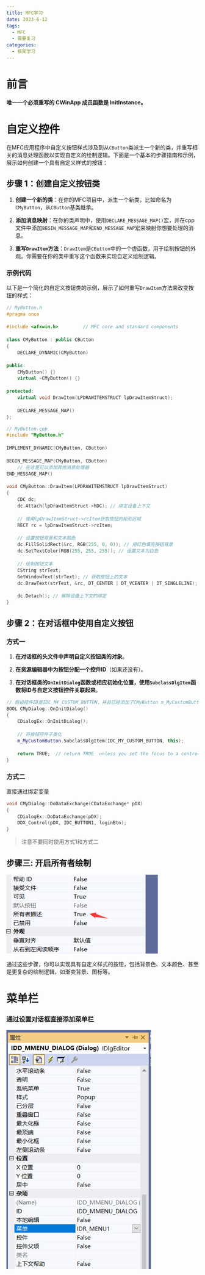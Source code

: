 ```yaml
---
title: MFC学习
date: 2023-6-12
tags:
  - MFC
  - 需要复习
categories:
  - 框架学习
---
```


# 前言



**唯一一个必须重写的 CWinApp 成员函数是 InitInstance。**



# 自定义控件

在MFC应用程序中自定义按钮样式涉及到从`CButton`类派生一个新的类，并重写相关的消息处理函数以实现自定义的绘制逻辑。下面是一个基本的步骤指南和示例，展示如何创建一个具有自定义样式的按钮：

## 步骤 1：创建自定义按钮类

1. **创建一个新的类**：在你的MFC项目中，派生一个新类，比如命名为`CMyButton`，从`CButton`基类继承。

2. **添加消息映射**：在你的类声明中，使用`DECLARE_MESSAGE_MAP()`宏，并在cpp文件中添加`BEGIN_MESSAGE_MAP`和`END_MESSAGE_MAP`宏来映射你想要处理的消息。

3. **重写`DrawItem`方法**：`DrawItem`是`CButton`中的一个虚函数，用于绘制按钮的外观。你需要在你的类中重写这个函数来实现自定义绘制逻辑。

### 示例代码

以下是一个简化的自定义按钮类的示例，展示了如何重写`DrawItem`方法来改变按钮的样式：

```cpp
// MyButton.h
#pragma once

#include <afxwin.h>         // MFC core and standard components

class CMyButton : public CButton
{
    DECLARE_DYNAMIC(CMyButton)

public:
    CMyButton() {}
    virtual ~CMyButton() {}

protected:
    virtual void DrawItem(LPDRAWITEMSTRUCT lpDrawItemStruct);

    DECLARE_MESSAGE_MAP()
};

```



```cpp
// MyButton.cpp
#include "MyButton.h"

IMPLEMENT_DYNAMIC(CMyButton, CButton)

BEGIN_MESSAGE_MAP(CMyButton, CButton)
    // 在这里可以添加其他消息处理器
END_MESSAGE_MAP()

void CMyButton::DrawItem(LPDRAWITEMSTRUCT lpDrawItemStruct)
{
    CDC dc;
    dc.Attach(lpDrawItemStruct->hDC); // 绑定设备上下文

    // 使用lpDrawItemStruct->rcItem获取按钮的矩形区域
    RECT rc = lpDrawItemStruct->rcItem;

    // 设置按钮背景和文本颜色
    dc.FillSolidRect(&rc, RGB(255, 0, 0)); // 用红色填充按钮背景
    dc.SetTextColor(RGB(255, 255, 255)); // 设置文本为白色

    // 绘制按钮文本
    CString strText;
    GetWindowText(strText); // 获取按钮上的文本
    dc.DrawText(strText, &rc, DT_CENTER | DT_VCENTER | DT_SINGLELINE);

    dc.Detach(); // 解除设备上下文的绑定
}
```



## 步骤 2：在对话框中使用自定义按钮

### 方式一

1. **在对话框的头文件中声明自定义按钮类的对象**。

2. **在资源编辑器中为按钮分配一个控件ID**（如果还没有）。

3. **在对话框类的`OnInitDialog`函数或相应初始化位置，使用`SubclassDlgItem`函数将ID与自定义按钮控件关联起来**。

```cpp
// 假设控件ID是IDC_MY_CUSTOM_BUTTON，并且已经添加了CMyButton m_MyCustomButton成员变量
BOOL CMyDialog::OnInitDialog()
{
    CDialogEx::OnInitDialog();

    // 将按钮控件子类化
    m_MyCustomButton.SubclassDlgItem(IDC_MY_CUSTOM_BUTTON, this);

    return TRUE;  // return TRUE  unless you set the focus to a control
}
```

### 方式二

直接通过绑定变量

```cpp
void CMyDialog::DoDataExchange(CDataExchange* pDX)
{
	CDialogEx::DoDataExchange(pDX);
	DDX_Control(pDX, IDC_BUTTON1, loginBtn);
}
```

> 注意不要同时使用方式1和方式二

## 步骤三: 开启所有者绘制

![image-20240306155759941](../../img/MFCassets/image-20240306155759941.png)



通过这些步骤，你可以实现具有自定义样式的按钮，包括背景色、文本颜色、甚至是更复杂的绘制逻辑，如渐变背景、图标等。





# 菜单栏

### 通过设置对话框直接添加菜单栏

![image-20230826213402649](../../img/MFCassets/image-20230826213402649.png)

